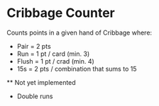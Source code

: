 # Cribbage Counter
Counts points in a given hand of Cribbage where:
* Pair = 2 pts
* Run = 1 pt / card (min. 3)
* Flush = 1 pt / crad (min. 4)
* 15s = 2 pts / combination that sums to 15

** Not yet implemented
* Double runs
